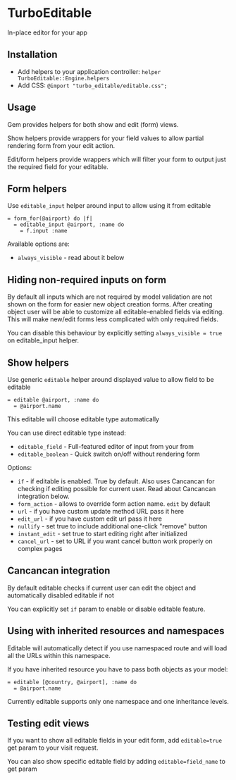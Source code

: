 # TurboEditable

In-place editor for your app

## Installation

* Add helpers to your application controller: ```helper TurboEditable::Engine.helpers```
* Add CSS: ```@import "turbo_editable/editable.css";```

## Usage

Gem provides helpers for both show and edit (form) views. 

Show helpers provide wrappers for your field values to allow partial rendering form from your edit action.

Edit/form helpers provide wrappers which will filter your form to output just the required field for your editable.

## Form helpers

Use ```editable_input``` helper around input to allow using it from editable

    = form_for(@airport) do |f|
      = editable_input @airport, :name do
        = f.input :name

Available options are:

* ```always_visible``` - read about it below

## Hiding non-required inputs on form

By default all inputs which are not required by model validation are not shown on the form for easier new object creation forms. After creating object user will be able to customize all editable-enabled fields via editing. This will make new/edit forms less complicated with only required fields.

You can disable this behaviour by explicitly setting ```always_visible = true``` on editable_input helper.

## Show helpers

Use generic ```editable``` helper around displayed value to allow field to be editable

    = editable @airport, :name do
      = @airport.name

This editable will choose editable type automatically

You can use direct editable type instead:

* ```editable_field``` - Full-featured editor of input from your from
* ```editable_boolean``` - Quick switch on/off without rendering form

Options:

* ```if``` - if editable is enabled. True by default. Also uses Cancancan for checking if editing possible for current user. Read about Cancancan integration below.
* ```form_action``` - allows to override form action name. ```edit``` by default
* ```url``` - if you have custom update method URL pass it here
* ```edit_url``` - if you have custom edit url pass it here
* ```nullify``` - set true to include additional one-click "remove" button
* ```instant_edit``` - set true to start editing right after initialized
* ```cancel_url``` - set to URL if you want cancel button work properly on complex pages

## Cancancan integration

By default editable checks if current user can edit the object and automatically disabled editable if not

You can explicitly set ```if``` param to enable or disable editable feature.

## Using with inherited resources and namespaces

Editable will automatically detect if you use namespaced route and will load all the URLs within this namespace. 

If you have inherited resource you have to pass both objects as your model: 

    = editable [@country, @airport], :name do
      = @airport.name

Currently editable supports only one namespace and one inheritance levels.

## Testing edit views

If you want to show all editable fields in your edit form, add ```editable=true``` get param to your visit request.

You can also show specific editable field by adding ```editable=field_name``` to get param
